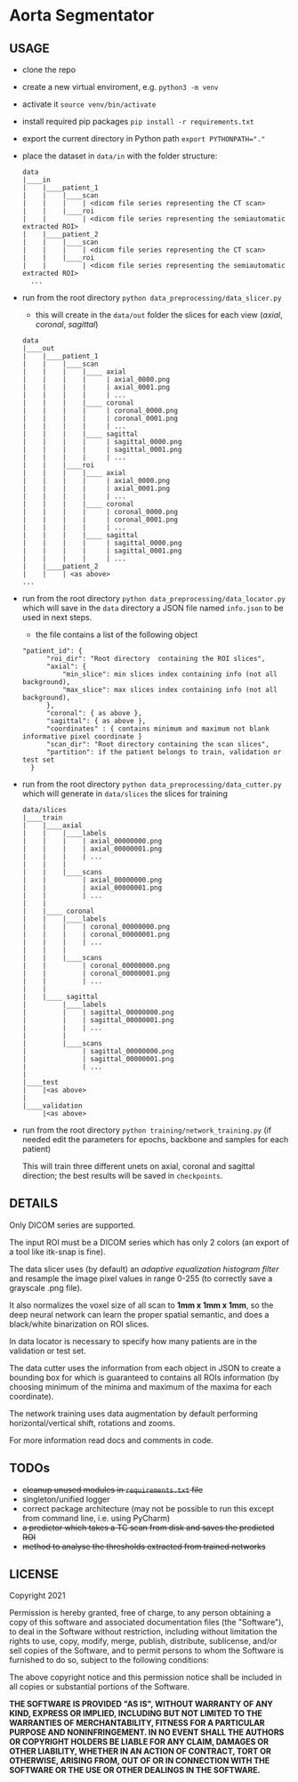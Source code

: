 # Aorta Segmentator

## USAGE

* clone the repo
* create a new virtual enviroment, e.g. `python3 -m venv`
* activate it `source venv/bin/activate`
* install required pip packages `pip install -r requirements.txt`
* export the current directory in Python path `export PYTHONPATH="."`
* place the dataset in `data/in` with the folder structure:
  ```
  data
  |____in
  |    |____patient_1
  |    |    |____scan
  |    |    |    | <dicom file series representing the CT scan>
  |    |    |____roi
  |    |         | <dicom file series representing the semiautomatic extracted ROI>
  |    |____patient_2          
  |    |    |____scan
  |    |    |    | <dicom file series representing the CT scan>
  |    |    |____roi
  |    |         | <dicom file series representing the semiautomatic extracted ROI>
    ...
  ```
* run from the root directory `python data_preprocessing/data_slicer.py`
    * this will create in the `data/out` folder the slices for each view (*axial*, *coronal*, *sagittal*)
  ```
  data
  |____out
  |    |____patient_1
  |    |    |____scan
  |    |    |    |____ axial
  |    |    |    |     | axial_0000.png
  |    |    |    |     | axial_0001.png
  |    |    |    |     | ...
  |    |    |    |____ coronal
  |    |    |    |     | coronal_0000.png
  |    |    |    |     | coronal_0001.png
  |    |    |    |     | ...
  |    |    |    |____ sagittal
  |    |    |    |     | sagittal_0000.png
  |    |    |    |     | sagittal_0001.png
  |    |    |    |     | ...
  |    |    |____roi
  |    |    |    |____ axial
  |    |    |    |     | axial_0000.png
  |    |    |    |     | axial_0001.png
  |    |    |    |     | ...
  |    |    |    |____ coronal
  |    |    |    |     | coronal_0000.png
  |    |    |    |     | coronal_0001.png
  |    |    |    |     | ...
  |    |    |    |____ sagittal
  |    |    |    |     | sagittal_0000.png
  |    |    |    |     | sagittal_0001.png
  |    |    |    |     | ...
  |    |____patient_2          
  |    |    | <as above>
  ...
  ```
* run from the root directory `python data_preprocessing/data_locator.py` which will save in the `data` directory
a JSON file named `info.json` to be used in next steps.
  * the file contains a list of the following object
  ```
  "patient_id": {
        "roi_dir": "Root directory  containing the ROI slices",
        "axial": {
            "min_slice": min slices index containing info (not all background),
            "max_slice": max slices index containing info (not all background),
        },
        "coronal": { as above },
        "sagittal": { as above },
        "coordinates" : { contains minimum and maximum not blank informative pixel coordinate }
        "scan_dir": "Root directory containing the scan slices",
        "partition": if the patient belongs to train, validation or test set
    }
  ```
* run from the root directory `python data_preprocessing/data_cutter.py` which will generate in `data/slices` the slices
for training
    ```
  data/slices
  |____train
  |    |____axial
  |    |    |____labels
  |    |    |    | axial_00000000.png
  |    |    |    | axial_00000001.png
  |    |    |    | ...
  |    |    |
  |    |    |____scans
  |    |         | axial_00000000.png
  |    |         | axial_00000001.png
  |    |         | ...
  |    |
  |    |____ coronal
  |    |    |____labels
  |    |    |    | coronal_00000000.png
  |    |    |    | coronal_00000001.png
  |    |    |    | ...
  |    |    |
  |    |    |____scans
  |    |         | coronal_00000000.png
  |    |         | coronal_00000001.png
  |    |         | ...
  |    |  
  |    |____ sagittal
  |         |____labels
  |         |    | sagittal_00000000.png
  |         |    | sagittal_00000001.png
  |         |    | ...
  |         |
  |         |____scans
  |              | sagittal_00000000.png
  |              | sagittal_00000001.png
  |              | ...  
  |
  |____test
  |    |<as above>
  |
  |____validation
         |<as above>
  ```

* run from the root directory `python training/network_training.py` (if needed edit the parameters for epochs, backbone and samples for each patient)
    
  This will train three different unets on axial, coronal and sagittal direction; the best results will 
  be saved in `checkpoints`.
  
## DETAILS

Only DICOM series are supported.

The input ROI must be a DICOM series which has only 2 colors (an export of a tool like itk-snap is fine).

The data slicer uses (by default) an *adaptive equalization histogram filter* and resample the image pixel values in range 
0-255 (to correctly save a grayscale .png file).

It also normalizes the voxel size of all scan to **1mm x 1mm x 1mm**, so the deep neural network can learn the proper 
spatial semantic, and does a black/white binarization on ROI slices.

In data locator is necessary to specify how many patients are in the validation or test set.

The data cutter uses the information from each object in JSON to create a bounding box for which is guaranteed to contains
all ROIs information (by choosing minimum of the minima and maximum of the maxima for each coordinate).

The network training uses data augmentation by default performing horizontal/vertical shift, rotations and zooms.



For more information read docs and comments in code.

## TODOs

* ~~cleanup unused modules in `requirements.txt` file~~
* singleton/unified logger
* correct package architecture (may not be possible to run this except from command line, i.e. using PyCharm)
* ~~a predictor which takes a TC scan from disk and saves the predicted ROI~~
* ~~method to analyse the thresholds extracted from trained networks~~

## LICENSE
Copyright 2021

Permission is hereby granted, free of charge, to any person obtaining a copy of this software and associated documentation files (the "Software"), to deal in the Software without restriction, including without limitation the rights to use, copy, modify, merge, publish, distribute, sublicense, and/or sell copies of the Software, and to permit persons to whom the Software is furnished to do so, subject to the following conditions:

The above copyright notice and this permission notice shall be included in all copies or substantial portions of the Software.

**THE SOFTWARE IS PROVIDED "AS IS", WITHOUT WARRANTY OF ANY KIND, EXPRESS OR IMPLIED, INCLUDING BUT NOT LIMITED TO THE WARRANTIES OF MERCHANTABILITY, FITNESS FOR A PARTICULAR PURPOSE AND NONINFRINGEMENT. IN NO EVENT SHALL THE AUTHORS OR COPYRIGHT HOLDERS BE LIABLE FOR ANY CLAIM, DAMAGES OR OTHER LIABILITY, WHETHER IN AN ACTION OF CONTRACT, TORT OR OTHERWISE, ARISING FROM, OUT OF OR IN CONNECTION WITH THE SOFTWARE OR THE USE OR OTHER DEALINGS IN THE SOFTWARE.**